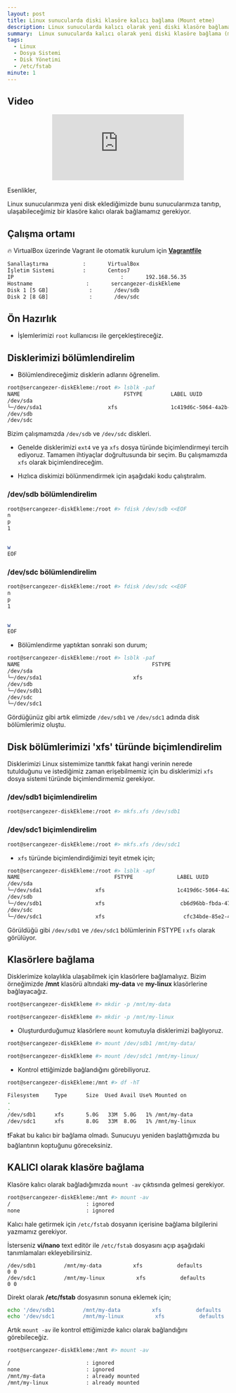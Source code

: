 ```yaml
---
layout: post
title: Linux sunucularda diski klasöre kalıcı bağlama (Mount etme)
description: Linux sunucularda kalıcı olarak yeni diski klasöre bağlama (mount etme)
summary:  Linux sunucularda kalıcı olarak yeni diski klasöre bağlama (mount etme)
tags: 
  - Linux
  - Dosya Sistemi
  - Disk Yönetimi
  - /etc/fstab
minute: 1
---
```


## Video

<div align="center">
<iframe class="youtube-video"  src="https://www.youtube.com/embed/1JvNOPDkFFE" title="YouTube video player" frameborder="0" allow="accelerometer; autoplay; clipboard-write; encrypted-media; gyroscope; picture-in-picture; web-share" allowfullscreen></iframe>
</div>

Esenlikler,

Linux sunucularımıza yeni disk eklediğimizde bunu sunucularımıza tanıtıp, ulaşabileceğimiz bir klasöre kalıcı olarak bağlamamız gerekiyor.

## Çalışma ortamı

🔥 VirtualBox üzerinde Vagrant ile otomatik kurulum için [**Vagrantfile**](https://gist.github.com/sercangezer/b7316008a0b9bc9974e311660a828dd2#file-vagrantfile)

``` bash
Sanallaştırma           :       VirtualBox
İşletim Sistemi         :       Centos7
IP                                  :       192.168.56.35
Hostname                 :       sercangezer-diskEkleme
Disk 1 [5 GB]             :       /dev/sdb
Disk 2 [8 GB]             :       /dev/sdc
``` 

## Ön Hazırlık

* İşlemlerimizi `root` kullanıcısı ile gerçekleştireceğiz.

##  Disklerimizi bölümlendirelim

* Bölümlendireceğimiz disklerin adlarını öğrenelim. 

```bash
root@sercangezer-diskEkleme:/root #> lsblk -paf
NAME                                 FSTYPE         LABEL UUID                                                                 MOUNTPOINT
/dev/sda                                                      
└─/dev/sda1                     xfs                 1c419d6c-5064-4a2b-953c-05b2c67edb15              /
/dev/sdb                                                      
/dev/sdc  
``` 

Bizim çalışmamızda `/dev/sdb` ve `/dev/sdc` diskleri.

*  Genelde disklerimizi    `ext4` ve ya  `xfs` dosya türünde biçimlendirmeyi tercih ediyoruz. Tamamen ihtiyaçlar doğrultusunda bir seçim.  Bu çalışmamızda `xfs` olarak biçimlendireceğim.

* Hızlıca diskimizi bölünmendirmek için aşağıdaki kodu çalıştıralım.

### /dev/sdb bölümlendirelim
```bash
root@sercangezer-diskEkleme:/root #> fdisk /dev/sdb <<EOF
n
p
1


w
EOF
```

### /dev/sdc bölümlendirelim
```bash
root@sercangezer-diskEkleme:/root #> fdisk /dev/sdc <<EOF
n
p
1


w
EOF
```

* Bölümlendirme yaptıktan sonraki son durum;

``` bash
root@sercangezer-diskEkleme:/root #> lsblk -paf
NAME                                          FSTYPE                                    LABEL UUID                                                                   MOUNTPOINT
/dev/sda                                                      
└─/dev/sda1                             xfs                                             1c419d6c-5064-4a2b-953c-05b2c67edb15                  /
/dev/sdb                                                      
└─/dev/sdb1                                                   
/dev/sdc                                                      
└─/dev/sdc1
```

Gördüğünüz gibi artık elimizde `/dev/sdb1` ve `/dev/sdc1` adında disk bölümlerimiz oluştu.

## Disk bölümlerimizi 'xfs' türünde biçimlendirelim

Disklerimizi Linux sistemimize tanıttık fakat hangi verinin nerede tutulduğunu ve istediğimiz zaman erişebilmemiz için bu disklerimizi `xfs` dosya sistemi türünde biçimlendirmemiz gerekiyor.

### /dev/sdb1 biçimlendirelim

``` bash
root@sercangezer-diskEkleme:/root #> mkfs.xfs /dev/sdb1
``` 

### /dev/sdc1 biçimlendirelim

``` bash
root@sercangezer-diskEkleme:/root #> mkfs.xfs /dev/sdc1
``` 

* `xfs` türünde biçimlendirdiğimizi teyit etmek için;

``` bash
root@sercangezer-diskEkleme:/root #> lsblk -apf
NAME                              FSTYPE              LABEL UUID                                                                          MOUNTPOINT
/dev/sda                                                      
└─/dev/sda1                 xfs                       1c419d6c-5064-4a2b-953c-05b2c67edb15                        /
/dev/sdb                                                      
└─/dev/sdb1                 xfs                        cb6d96bb-fbda-473f-ad68-5d8f1eb298ba 
/dev/sdc                                                      
└─/dev/sdc1                 xfs                         cfc34bde-85e2-435c-a89c-8b525bf95574
``` 

Görüldüğü gibi `/dev/sdb1` ve `/dev/sdc1` bölümlerinin FSTYPE ı `xfs` olarak görülüyor.

## Klasörlere bağlama

Disklerimize kolaylıkla ulaşabilmek için klasörlere bağlamalıyız.  Bizim örneğimizde **/mnt** klasörü altındaki **my-data** ve **my-linux** klasörlerine bağlayacağız.

``` bash
root@sercangezer-diskEkleme #> mkdir -p /mnt/my-data

root@sercangezer-diskEkleme #> mkdir -p /mnt/my-linux
``` 

* Oluşturdurduğumuz klasörlere `mount` komutuyla disklerimizi bağlıyoruz.

``` bash
root@sercangezer-diskEkleme #> mount /dev/sdb1 /mnt/my-data/

root@sercangezer-diskEkleme #> mount /dev/sdc1 /mnt/my-linux/
```

* Kontrol ettiğimizde bağlandığını görebiliyoruz.

``` bash
root@sercangezer-diskEkleme:/mnt #> df -hT

Filesystem     Type      Size  Used Avail Use% Mounted on
.
.
/dev/sdb1      xfs       5.0G   33M  5.0G   1% /mnt/my-data
/dev/sdc1      xfs       8.0G   33M  8.0G   1% /mnt/my-linux
``` 

❗Fakat bu kalıcı bir bağlama olmadı. Sunucuyu yeniden başlattığımızda bu bağlantının koptuğunu göreceksiniz. 

## KALICI olarak klasöre bağlama

Klasöre kalıcı olarak bağladığımızda  `mount -av` çıktısında gelmesi gerekiyor.

``` bash
root@sercangezer-diskEkleme:/mnt #> mount -av
/                        : ignored
none                     : ignored
```

Kalıcı hale getirmek için `/etc/fstab` dosyanın içerisine bağlama bilgilerini yazmamız gerekiyor.

İsterseniz **vi/nano** text editör ile `/etc/fstab` dosyasını açıp aşağıdaki tanımlamaları ekleyebilirsiniz.

``` text
/dev/sdb1         /mnt/my-data          xfs           defaults          0 0
/dev/sdc1         /mnt/my-linux          xfs           defaults          0 0

``` 
Direkt olarak **/etc/fstab** dosyasının sonuna eklemek için;

``` bash
echo '/dev/sdb1         /mnt/my-data          xfs           defaults          0 0' >> /etc/fstab
echo '/dev/sdc1         /mnt/my-linux          xfs           defaults          0 0' >> /etc/fstab
```

Artık `mount -av` ile kontrol ettiğimizde kalıcı olarak bağlandığını görebileceğiz.

``` bash
root@sercangezer-diskEkleme:/mnt #> mount -av

/                        : ignored
none                     : ignored
/mnt/my-data             : already mounted
/mnt/my-linux            : already mounted
``` 